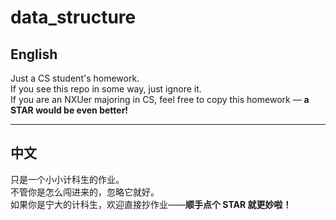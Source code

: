 # data_structure

## English
Just a CS student's homework.  
If you see this repo in some way, just ignore it.  
If you are an NXUer majoring in CS, feel free to copy this homework — **a STAR would be even better!**

---

## 中文
只是一个小小计科生的作业。  
不管你是怎么闯进来的，忽略它就好。  
如果你是宁大的计科生，欢迎直接抄作业——**顺手点个 STAR 就更妙啦！**